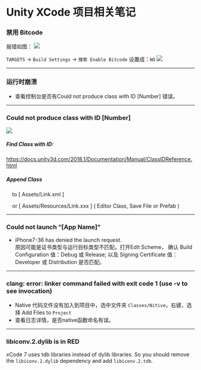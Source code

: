 # Unity XCode 项目相关笔记

### 禁用 Bitcode
报错如图：
![](https://blog.lolo.link/img/unity/xcode/bitcode-1.png)

`TARGETS` -> `Build Settings` -> `搜索 Enable Bitcode`
设置成：`NO`
![](https://blog.lolo.link/img/unity/xcode/bitcode-2.png)

---

### 运行时崩溃
 * 查看控制台是否有Could not produce class with ID [Number] 错误。

---

### Could not produce class with ID [Number]
![](https://blog.lolo.link/img/unity/xcode/find-class-id.png)
##### Find Class with ID: 
<https://docs.unity3d.com/2018.1/Documentation/Manual/ClassIDReference.html>

##### Append Class
&nbsp;&nbsp;&nbsp; to \[ Assets/Link.xml ]

&nbsp;&nbsp;&nbsp; or \[ Assets/Resources/Link.xxx ] \( Editor Class, Save File or Prefab )

---

### Could not launch “[App Name]”
 * iPhone7-36 has denied the launch request.<br>
   原因可能是证书类型与运行目标类型不匹配。打开Edit Scheme，
   确认 Build Configuration 值：Debug 或 Release;
   以及 Signing Certificate 值：Developer 或 Distribution 是否匹配。

---

### clang: error: linker command failed with exit code 1 (use -v to see invocation)
 * Native 代码文件没有加入到项目中，选中文件夹 `Classes/Nitive`，右键，选择 Add Files to `Project`
 * 查看日志详情，是否native函数命名有误。

---

### libiconv.2.dylib is in RED
xCode 7 uses tdb libraries instead of dylib libraries. So you should remove the `libiconv.2.dylib` dependency and add `libiconv.2.tdb`.
